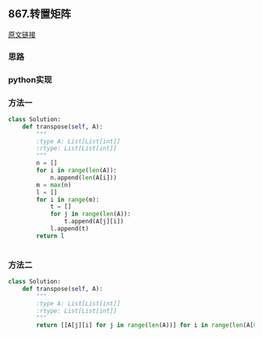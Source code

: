 ## 867.转置矩阵

[原文链接](https://leetcode-cn.com/problems/transpose-matrix/)

### 思路
### python实现

### 方法一
```python
class Solution:
    def transpose(self, A):
        """
        :type A: List[List[int]]
        :rtype: List[List[int]]
        """
        n = []
        for i in range(len(A)):
            n.append(len(A[i]))
        m = max(n)
        l = []
        for i in range(m):
            t = []
            for j in range(len(A)):
                t.append(A[j][i])
            l.append(t)
        return l
        
```

### 方法二
```python
class Solution:
    def transpose(self, A):
        """
        :type A: List[List[int]]
        :rtype: List[List[int]]
        """
        return [[A[j][i] for j in range(len(A))] for i in range(len(A[0]))]
        
```